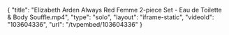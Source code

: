 {
    "title": "Elizabeth Arden Always Red Femme 2-piece Set - Eau de Toilette &amp; Body Souffle.mp4",
    "type": "solo",
    "layout": "iframe-static",
    "videoId": "103604336",
    "url": "\/tvpembed\/103604336"
}